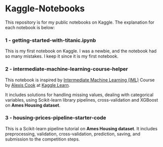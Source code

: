 # Kaggle-Notebooks

This repository is for my public notebooks on Kaggle. The explanation for each notebook is below:

### 1 - getting-started-with-titanic.ipynb

This is my first notebook on Kaggle. I was a newbie, and the notebook had so many mistakes. I keep it since it is my first notebook. 

### 2 - intermediate-machine-learning-course-helper

This notebook is inspired by [Intermediate Machine Learning (IML)](https://www.kaggle.com/learn/intermediate-machine-learning) Course by [Alexis Cook](https://www.kaggle.com/alexisbcook) at [Kaggle Learn](https://www.kaggle.com/learn/overview).

It includes solutions for handling missing values, dealing with categorical variables, using Scikit-learn library pipelines, cross-validation and XGBoost on **Ames Housing dataset**.

### 3 - housing-prices-pipeline-starter-code

This is a Scikit-learn pipeline tutorial on **Ames Housing dataset**. It includes preprocessing, validation, cross-validation, prediction, saving, and submission to the competition steps.  